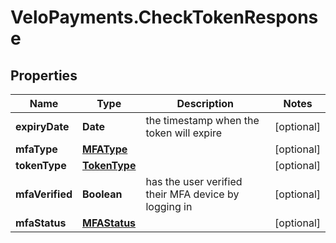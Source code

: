 # VeloPayments.CheckTokenResponse

## Properties

Name | Type | Description | Notes
------------ | ------------- | ------------- | -------------
**expiryDate** | **Date** | the timestamp when the token will expire | [optional] 
**mfaType** | [**MFAType**](MFAType.md) |  | [optional] 
**tokenType** | [**TokenType**](TokenType.md) |  | [optional] 
**mfaVerified** | **Boolean** | has the user verified their MFA device by logging in | [optional] 
**mfaStatus** | [**MFAStatus**](MFAStatus.md) |  | [optional] 


